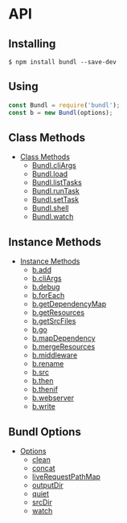 # API

## Installing
```
$ npm install bundl --save-dev
```

## Using
```js
const Bundl = require('bundl');
const b = new Bundl(options);
```

## Class Methods

- [Class Methods](API_CLASS.md)
  - [Bundl.cliArgs](API_CLASS.md#cliArgs)
  - [Bundl.load](API_CLASS.md#load)
  - [Bundl.listTasks](API_CLASS.md#listTasks)
  - [Bundl.runTask](API_CLASS.md#runTask)
  - [Bundl.setTask](API_CLASS.md#setTask)
  - [Bundl.shell](API_CLASS.md#shell)
  - [Bundl.watch](API_CLASS.md#watch)

## Instance Methods

- [Instance Methods](API_INSTANCE.md)
  - [b.add](API_INSTANCE.md#add)
  - [b.cliArgs](API_INSTANCE.md#cliArgs)
  - [b.debug](API_INSTANCE.md#debug)
  - [b.forEach](API_INSTANCE.md#forEach)
  - [b.getDependencyMap](API_INSTANCE.md#getDependencyMap)
  - [b.getResources](API_INSTANCE.md#getResources)
  - [b.getSrcFiles](API_INSTANCE.md#getSrcFiles)
  - [b.go](API_INSTANCE.md#go)
  - [b.mapDependency](API_INSTANCE.md#mapDependency)
  - [b.mergeResources](API_INSTANCE.md#mergeResources)
  - [b.middleware](API_INSTANCE.md#middleware)
  - [b.rename](API_INSTANCE.md#rename)
  - [b.src](API_INSTANCE.md#src)
  - [b.then](API_INSTANCE.md#then)
  - [b.thenif](API_INSTANCE.md#thenif)
  - [b.webserver](API_INSTANCE.md#webserver)
  - [b.write](API_INSTANCE.md#write)

## Bundl Options

- [Options](API_OPTIONS.md)
  - [clean](API_OPTIONS.md#clean)
  - [concat](API_OPTIONS.md#concat)
  - [liveRequestPathMap](API_OPTIONS.md#liveRequestPathMap)
  - [outputDir](API_OPTIONS.md#outputDir)
  - [quiet](API_OPTIONS.md#quiet)
  - [srcDir](API_OPTIONS.md#srcDir)
  - [watch](API_OPTIONS.md#watch)
